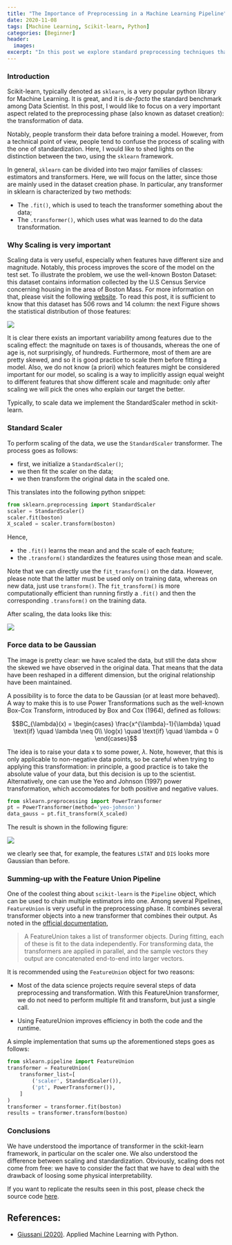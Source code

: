 ```yaml
---
title: "The Importance of Preprocessing in a Machine Learning Pipeline"
date: 2020-11-08
tags: [Machine Learning, Scikit-learn, Python]
categories: [Beginner]
header:
  images:
excerpt: "In this post we explore standard preprocessing techniques that should be used as first step in a Machine Learning Pipeline."
---
```


### Introduction
Scikit-learn, typically denoted as `sklearn`, is a very popular python library for Machine Learning. It is great, and it is *de-facto* the standard benchmark among Data Scientist. In this post, I would like to focus on a very important aspect related to the preprocessing phase (also known as dataset creation): the transformation of data.

Notably, people transform their data before training a model. However, from a technical point of view, people tend to confuse the process of scaling with the one of standardization. Here, I would like to shed lights on the distinction between the two, using the `sklearn` framework.


In general, `sklearn` can be divided into two major families of classes: estimators and transformers. Here, we will focus on the latter, since those are mainly used in the dataset creation phase. In particular, any transformer in sklearn is characterized by two methods:
* The `.fit()`, which is used to teach the transformer something about the data;
* The `.transformer()`, which uses what was learned to do the data transformation.



### Why Scaling is very important

Scaling data is very useful, especially when features have different size and magnitude. Notably, this process improves the score of the model on the test set.
To illustrate the problem, we use the well-known Boston Dataset: this dataset contains information collected by the U.S Census Service concerning housing in the area of Boston Mass. For more information on that, please visit the following [website](https://www.cs.toronto.edu/~delve/data/boston/bostonDetail.html). To read this post, it is sufficient to know that this dataset has 506 rows and 14 column: the next Figure shows the statistical distribution of those features:

<img src="/the-long-beard-blog/assets/images/2020-11-08-ML01/output_6_0.png">


It is clear there exists an important variability among features due to the scaling effect: the magnitude on taxes is of thousands, whereas the one of age is, not surprisingly, of hundreds. Furthermore, most of them are are pretty skewed, and so it is good practice to scale them before fitting a model. Also, we do not know (a priori) which features might be considered important for our model, so scaling is a way to implicitly assign equal weight to different features that show different scale and magnitude: only after scaling we will pick the ones who explain our target the better.

Typically, to scale data we implement the StandardScaler method in sckit-learn.


### Standard Scaler

To perform scaling of the data, we use the `StandardScaler` transformer. The process goes as follows:

* first, we initialize a `StandardScaler()`;
* we then fit the scaler on the data;
* we then transform the original data in the scaled one.

This translates into the following python snippet:

```python
from sklearn.preprocessing import StandardScaler
scaler = StandardScaler()
scaler.fit(boston)
X_scaled = scaler.transform(boston)
```

Hence,
* the `.fit()` learns the mean and and the scale of each feature;
* the `.transform()` standardizes the features using those mean and scale.

Note that we can directly use the `fit_transform()` on the data. However, please note that the latter must be used only on training data, whereas on new data, just use `transform()`. The `fit_transform()` is more computationally efficient than running firstly a `.fit()` and then the corresponding `.transform()` on the training data.

After scaling, the data looks like this:

<img src="/the-long-beard-blog/assets/images/2020-11-08-ML01/output_15_0.png">


### Force data to be Gaussian

The image is pretty clear: we have scaled the data, but still the data show the skewed we have observed in the original data. That means that the data have been reshaped in a different dimension, but the original relationship have been maintained.

A possibility is to force the data to be Gaussian (or at least more behaved). A way to make this is to use Power Transformations such as the well-known Box-Cox Transform, introduced by Box and Cox (1964), defined as follows:

$$BC_{\lambda}(x) = \begin{cases} \frac{x^{\lambda}-1}{\lambda} \quad \text{if} \quad \lambda \neq 0\\
\log(x) \quad \text{if} \quad \lambda = 0 \end{cases}$$

The idea is to raise your data x to some power, $\lambda$. Note, however, that this is only applicable to non-negative data points, so be careful when trying to applying this transformation: in principle, a good practice is to take the absolute value of your data, but this decision is up to the scientist. Alternatively, one can use the Yeo and Johnson (1997) power transformation, which accomodates for both positive and negative values.

```python
from sklearn.preprocessing import PowerTransformer
pt = PowerTransformer(method='yeo-johnson')
data_gauss = pt.fit_transform(X_scaled)

```

The result is shown in the following figure:

<img src="/the-long-beard-blog/assets/images/2020-11-08-ML01/output_19_0.png">

we clearly see that, for example, the features `LSTAT` and `DIS` looks more Gaussian than before.


### Summing-up with the Feature Union Pipeline
One of the coolest thing about `scikit-learn` is the `Pipeline` object,
which can be used to chain multiple estimators into one. Among several Pipelines, `FeatureUnion` is very useful in the preprocessing phase. It combines several transformer objects into a new transformer that combines their output.
As noted in the [official documentation](https://scikit-learn.org/0.18/modules/pipeline.html),

> A FeatureUnion takes a list of transformer objects. During fitting, each of these is fit to the data independently. For transforming data, the transformers are applied in parallel, and the sample vectors they output are concatenated end-to-end into larger vectors.

It is recommended using the `FeatureUnion` object for two reasons:

* Most of the data science projects require several steps of data preprocessing and transformation. With this FeatureUnion transformer, we do not need to perform multiple fit and transform, but just a single call.

* Using FeatureUnion improves efficiency in both the code and the runtime.

A simple implementation that sums up the aforementioned steps goes as follows:

```python
from sklearn.pipeline import FeatureUnion
transformer = FeatureUnion(
    transformer_list=[
        ('scaler', StandardScaler()),
        ('pt', PowerTransformer()),
    ]
)
transformer = transformer.fit(boston)
results = transformer.transform(boston)
```

### Conclusions

We have understood the importance of transformer in the sckit-learn framework, in particular on the scaler one. We also understood the difference between scaling and standardization. Obviously, scaling does not come from free: we have to consider the fact that we have to deal with the drawback of loosing some physical interpretability.

If you want to replicate the results seen in this post, please check the source code [here](https://github.com/andreagiussani/miscellaneous/blob/main/the-long-beard-blog/src/2020-11-08-ML01.ipynb).

## References:
* [Giussani (2020)](https://www.amazon.it/Applied-Machine-Learning-Python-Giussani/dp/8831322044/ref=sr_1_1?dchild=1&qid=1605043863&refinements=p_27%3AAndrea+Giussani&s=books&sr=1-1). Applied Machine Learning with Python.
